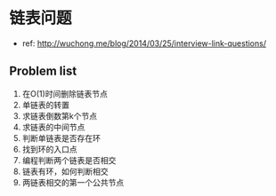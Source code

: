 # 链表问题
- ref: http://wuchong.me/blog/2014/03/25/interview-link-questions/

## Problem list

1. 在O(1)时间删除链表节点
2. 单链表的转置
3. 求链表倒数第k个节点
4. 求链表的中间节点
5. 判断单链表是否存在环
6. 找到环的入口点
7. 编程判断两个链表是否相交
8. 链表有环，如何判断相交
9. 两链表相交的第一个公共节点

## 